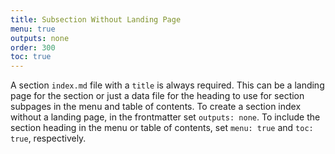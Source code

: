 ```yaml
---
title: Subsection Without Landing Page
menu: true
outputs: none
order: 300
toc: true
---
```

A section `index.md` file with a `title` is always required. This can be a landing page for the section or just a data file for the heading to use for section subpages in the menu and table of contents. To create a section index without a landing page, in the frontmatter set `outputs: none`. To include the section heading in the menu or table of contents, set `menu: true` and `toc: true`, respectively.
